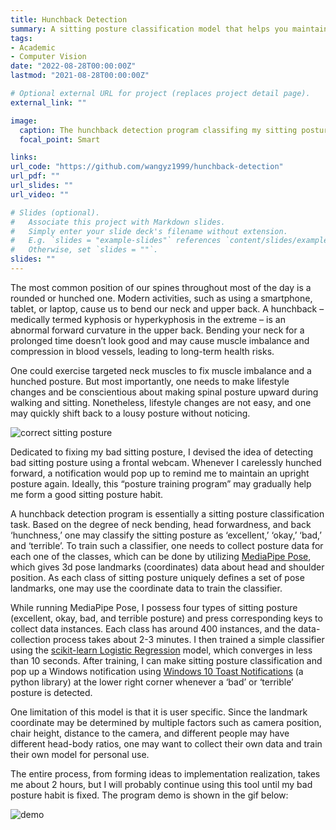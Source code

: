 ```yaml
---
title: Hunchback Detection
summary: A sitting posture classification model that helps you maintaining good posture
tags:
- Academic
- Computer Vision
date: "2022-08-28T00:00:00Z"
lastmod: "2021-08-28T00:00:00Z"

# Optional external URL for project (replaces project detail page).
external_link: ""

image:
  caption: The hunchback detection program classifing my sitting posture in realtime
  focal_point: Smart

links:
url_code: "https://github.com/wangyz1999/hunchback-detection"
url_pdf: ""
url_slides: ""
url_video: ""

# Slides (optional).
#   Associate this project with Markdown slides.
#   Simply enter your slide deck's filename without extension.
#   E.g. `slides = "example-slides"` references `content/slides/example-slides.md`.
#   Otherwise, set `slides = ""`.
slides: ""
---
```


The most common position of our spines throughout most of the day is a rounded or hunched one. Modern activities, such as using a smartphone, tablet, or laptop, cause us to bend our neck and upper back. A hunchback – medically termed kyphosis or hyperkyphosis in the extreme – is an abnormal forward curvature in the upper back. Bending your neck for a prolonged time doesn’t look good and may cause muscle imbalance and compression in blood vessels, leading to long-term health risks.

One could exercise targeted neck muscles to fix muscle imbalance and a hunched posture. But most importantly, one needs to make lifestyle changes and be conscientious about making spinal posture upward during walking and sitting. Nonetheless, lifestyle changes are not easy, and one may quickly shift back to a lousy posture without noticing.

![correct sitting posture](https://images.theconversation.com/files/122639/original/image-20160516-26379-1enhc2m.jpg "Correct Sitting Posture")

Dedicated to fixing my bad sitting posture, I devised the idea of detecting bad sitting posture using a frontal webcam. Whenever I carelessly hunched forward, a notification would pop up to remind me to maintain an upright posture again. Ideally, this “posture training program” may gradually help me form a good sitting posture habit.

A hunchback detection program is essentially a sitting posture classification task. Based on the degree of neck bending, head forwardness, and back ‘hunchness,’ one may classify the sitting posture as ‘excellent,’ ‘okay,’ ‘bad,’ and ‘terrible’. To train such a classifier, one needs to collect posture data for each one of the classes, which can be done by utilizing [MediaPipe Pose](https://google.github.io/mediapipe/solutions/pose), which gives 3d pose landmarks (coordinates) data about head and shoulder position. As each class of sitting posture uniquely defines a set of pose landmarks, one may use the coordinate data to train the classifier.

While running MediaPipe Pose, I possess four types of sitting posture (excellent, okay, bad, and terrible posture) and press corresponding keys to collect data instances. Each class has around 400 instances, and the data-collection process takes about 2-3 minutes. I then trained a simple classifier using the [scikit-learn Logistic Regression](https://scikit-learn.org/stable/modules/generated/sklearn.linear_model.LogisticRegression.html) model, which converges in less than 10 seconds. After training, I can make sitting posture classification and pop up a Windows notification using [Windows 10 Toast Notifications](https://github.com/jithurjacob/Windows-10-Toast-Notifications) (a python library) at the lower right corner whenever a ‘bad’ or ‘terrible’ posture is detected.

One limitation of this model is that it is user specific. Since the landmark coordinate may be determined by multiple factors such as camera position, chair height, distance to the camera, and different people may have different head-body ratios, one may want to collect their own data and train their own model for personal use.

The entire process, from forming ideas to implementation realization, takes me about 2 hours, but I will probably continue using this tool until my bad posture habit is fixed. The program demo is shown in the gif below:

![demo](output.gif)